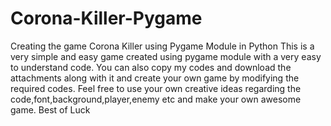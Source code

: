 # Corona-Killer-Pygame
Creating the game Corona Killer using Pygame Module in Python
This is a very simple and easy game created using pygame module with a very easy to understand code.
You can also copy my codes and download the attachments along with it and create your own game by modifying the required codes.
Feel free to use your own creative ideas regarding the code,font,background,player,enemy etc and make your own awesome game.
Best of Luck
